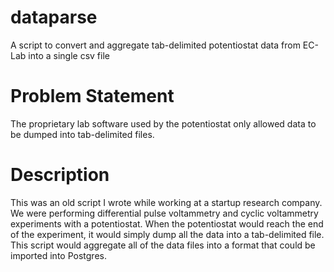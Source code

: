 # dataparse
A script to convert and aggregate tab-delimited potentiostat data from EC-Lab into a single csv file

# Problem Statement
The proprietary lab software used by the potentiostat only allowed data to be dumped into tab-delimited files.

# Description
This was an old script I wrote while working at a startup research company.
We were performing differential pulse voltammetry and cyclic voltammetry experiments with a potentiostat.
When the potentiostat would reach the end of the experiment, it would simply dump all the data into a tab-delimited file.
This script would aggregate all of the data files into a format that could be imported into Postgres.
